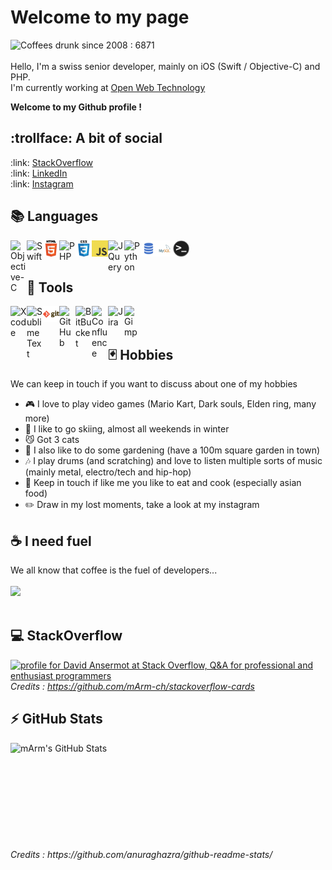 # Welcome to my page
<img align="left" alt="Coffees drunk since 2008 : 6871" src="https://img.shields.io/badge/Coffees%20drunk%20since%202008-6871-blue.svg" />
<br /><br />
Hello, I'm a swiss senior developer, mainly on iOS (Swift / Objective-C) and PHP.<br />
I'm currently working at <a href="https://openwt.com/en/" target="_blank" tilte="Open Web Technology">Open Web Technology</a><br />

<strong>Welcome to my Github profile !</strong>

## :trollface: A bit of social
<p>
:link: <a href="https://stackoverflow.com/users/785593/david-ansermot" target="_blank" title="StackOverflow">StackOverflow</a><br />
:link: <a href="https://www.linkedin.com/in/davidansermot/" target="_blank" title="LinkedIn">LinkedIn</a><br />
:link: <a href="https://www.instagram.com/marm.ch/" target="_blank" title="Instagram">Instagram</a><br />
</p>

## :books: Languages
<div>
  <img align="left" alt="Objective-C" width="26px" src="https://cdn-icons-png.flaticon.com/512/5977/5977575.png" />
  <img align="left" alt="Swift" width="26px" src="https://cdn-icons-png.flaticon.com/512/5968/5968371.png" />
  <img align="left" alt="HTML5" width="26px" src="https://raw.githubusercontent.com/github/explore/80688e429a7d4ef2fca1e82350fe8e3517d3494d/topics/html/html.png" />
  <img align="left" alt="PHP" width="26px" src="https://cdn-icons-png.flaticon.com/512/919/919830.png" />
  <img align="left" alt="CSS3" width="26px" src="https://raw.githubusercontent.com/github/explore/80688e429a7d4ef2fca1e82350fe8e3517d3494d/topics/css/css.png" />
  <img align="left" alt="JavaScript" width="26px" src="https://raw.githubusercontent.com/github/explore/80688e429a7d4ef2fca1e82350fe8e3517d3494d/topics/javascript/javascript.png" />
  <img align="left" alt="JQuery" width="26px" src="https://icon-library.com/images/jquery-icon-png/jquery-icon-png-7.jpg" />
  <img align="left" alt="Python" width="26px" src="https://cdn-icons-png.flaticon.com/512/5968/5968350.png" />
  <img align="left" alt="SQL" width="26px" src="https://raw.githubusercontent.com/github/explore/80688e429a7d4ef2fca1e82350fe8e3517d3494d/topics/sql/sql.png" />
  <img align="left" alt="MySQL" width="26px" src="https://raw.githubusercontent.com/github/explore/80688e429a7d4ef2fca1e82350fe8e3517d3494d/topics/mysql/mysql.png" />
  <img align="left" alt="Terminal" width="26px" src="https://raw.githubusercontent.com/github/explore/80688e429a7d4ef2fca1e82350fe8e3517d3494d/topics/terminal/terminal.png" />
</p>
<br />
<br />

## :wrench: Tools
<div>
  <img align="left" alt="Xcode" width="26px" src="https://cdn-icons-png.flaticon.com/512/5977/5977575.png" />
  <img align="left" alt="Sublime Text" width="26px" src="https://cdn.worldvectorlogo.com/logos/sublime-text.svg" />
  <img align="left" alt="Git" width="26px" src="https://raw.githubusercontent.com/github/explore/80688e429a7d4ef2fca1e82350fe8e3517d3494d/topics/git/git.png" />
  <img align="left" alt="GitHub" width="26px" src="https://cdn-icons-png.flaticon.com/512/733/733553.png" />
  <img align="left" alt="BitBucket" width="26px" src="https://cdn-icons-png.flaticon.com/512/214/214496.png" />
  <img align="left" alt="Confluence" width="26px" src="https://cdn-icons-png.flaticon.com/512/5968/5968793.png" />
  <img align="left" alt="Jira" width="26px" src="https://cdn-icons-png.flaticon.com/512/5968/5968875.png" />
  <img align="left" alt="Gimp" width="26px" src="https://upload.wikimedia.org/wikipedia/commons/thumb/4/45/The_GIMP_icon_-_gnome.svg/1200px-The_GIMP_icon_-_gnome.svg.png" />
</p>
<br />
<br />

## :black_joker: Hobbies
We can keep in touch if you want to discuss about one of my hobbies<br />
- :video_game: I love to play video games (Mario Kart, Dark souls, Elden ring, many more)
- :ski: I like to go skiing, almost all weekends in winter
- :smirk_cat: Got 3 cats
- :leaves: I also like to do some gardening (have a 100m square garden in town)
- :notes: I play drums (and scratching) and love to listen multiple sorts of music (mainly metal, electro/tech and hip-hop)
- :ramen: Keep in touch if like me you like to eat and cook (especially asian food)
- :pencil2: Draw in my lost moments, take a look at my instagram

## :coffee: I need fuel
We all know that coffee is the fuel of developers...<br /><br />
<a href="https://www.buymeacoffee.com/mArm"><img src="https://img.buymeacoffee.com/button-api/?text=Buy me a coffee&emoji=&slug=mArm&button_colour=FFDD00&font_colour=000000&font_family=Bree&outline_colour=000000&coffee_colour=ffffff" /></a>
<br /><br />

## :computer: StackOverflow
<a href="https://stackoverflow.com/users/785593/david-ansermot"><img src="https://socards.ansermot.io/David+Ansermot" alt="profile for David Ansermot at Stack Overflow, Q&amp;A for professional and enthusiast programmers" title="profile for David Ansermot at Stack Overflow, Q&amp;A for professional and enthusiast programmers"></a>
<br />
<i>Credits : https://github.com/mArm-ch/stackoverflow-cards</i>

## :zap: GitHub Stats
<img align="left" alt="mArm's GitHub Stats" src="https://github-readme-stats.vercel.app/api?username=mArm-ch&show_icons=true&hide_border=true&theme=prussian" />
<br /><br /><br /><br /><br /><br /><br /><br /><br /><br />
<i>Credits : https://github.com/anuraghazra/github-readme-stats/</i>

<!--

Here are some ideas to get you started:

- 🔭 I’m currently working on ...
- 🌱 I’m currently learning ...
- 👯 I’m looking to collaborate on ...
- 🤔 I’m looking for help with ...
- 💬 Ask me about ...
- 📫 How to reach me: ...
- 😄 Pronouns: ...
- ⚡ Fun fact: ...
-->
